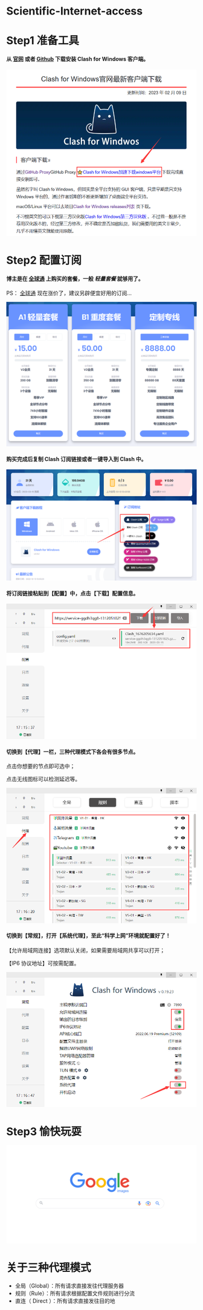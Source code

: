 # Scientific-Internet-access


# Step1 准备工具

#### 从 [官网](https://clashforwindows.top/download/) 或者 [Github](https://github.com/Fndroid/clash_for_windows_pkg/releases) 下载安装 Clash for Windows 客户端。

![在这里插入图片描述](/images/clash.png)

# Step2 配置订阅

#### 博主是在 [全球通](https://www.goingv2pro.com/user) 上购买的套餐，一般 *轻量套餐* 就够用了。

PS： [全球通](https://www.goingv2pro.com/user) 现在涨价了，建议另辟便宜好用的订阅…

![在这里插入图片描述](/images/packet.png)

#### 购买完成后复制 Clash 订阅链接或者一键导入到 Clash 中。

![在这里插入图片描述](/images/import.png)

#### 将订阅链接粘贴到【配置】中，点击【下载】配置信息。

![在这里插入图片描述](/images/Profiles.png)

#### 切换到【代理】一栏，三种代理模式下各会有很多节点。

点击你想要的节点即可选中；

点击无线图标可以检测延迟等。

![在这里插入图片描述](/images/Proxies.png)

#### 切换到【常规】，打开【系统代理】，至此“科学上网”环境就配置好了！

【允许局域网连接】选项默认关闭，如果需要局域网共享可以打开；

【IP6 协议地址】可按需配置。

![在这里插入图片描述](/images/General.png)

# Step3 愉快玩耍

![在这里插入图片描述](/images/google.png)

# 关于三种代理模式

- 全局（Global）：所有请求直接发往代理服务器
- 规则（Rule）：所有请求根据配置文件规则进行分流
- 直连（ Direct ）：所有请求直接发往目的地
